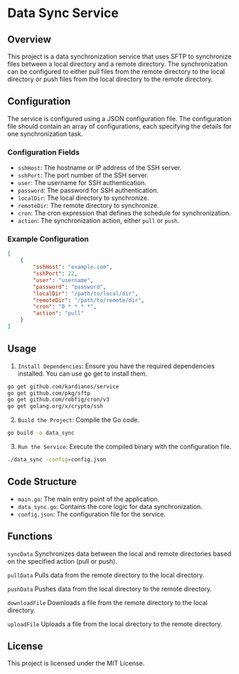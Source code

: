 # Data Sync Service

## Overview

This project is a data synchronization service that uses SFTP to synchronize files between a local directory and a remote directory. The synchronization can be configured to either pull files from the remote directory to the local directory or push files from the local directory to the remote directory.

## Configuration

The service is configured using a JSON configuration file. The configuration file should contain an array of configurations, each specifying the details for one synchronization task.

### Configuration Fields

- `sshHost`: The hostname or IP address of the SSH server.
- `sshPort`: The port number of the SSH server.
- `user`: The username for SSH authentication.
- `password`: The password for SSH authentication.
- `localDir`: The local directory to synchronize.
- `remoteDir`: The remote directory to synchronize.
- `cron`: The cron expression that defines the schedule for synchronization.
- `action`: The synchronization action, either `pull` or `push`.

### Example Configuration

```json
[
    {
        "sshHost": "example.com",
        "sshPort": 22,
        "user": "username",
        "password": "password",
        "localDir": "/path/to/local/dir",
        "remoteDir": "/path/to/remote/dir",
        "cron": "0 * * * *",
        "action": "pull"
    }
]
```

## Usage

1. `Install Dependencies`: Ensure you have the required dependencies installed. You can use go get to install them.

```sh
go get github.com/kardianos/service
go get github.com/pkg/sftp
go get github.com/robfig/cron/v3
go get golang.org/x/crypto/ssh
```

2. `Build the Project`: Compile the Go code.

```sh
go build -o data_sync
```

3. `Run the Service`: Execute the compiled binary with the configuration file.

```sh
./data_sync -config=config.json
```

## Code Structure

+ `main.go`: The main entry point of the application.
+ `data_sync.go`: Contains the core logic for data synchronization.
+ `config.json`: The configuration file for the service.

## Functions

`syncData`
Synchronizes data between the local and remote directories based on the specified action (pull or push).

`pullData`
Pulls data from the remote directory to the local directory.

`pushData`
Pushes data from the local directory to the remote directory.

`downloadFile`
Downloads a file from the remote directory to the local directory.

`uploadFile`
Uploads a file from the local directory to the remote directory.

## License
This project is licensed under the MIT License.

